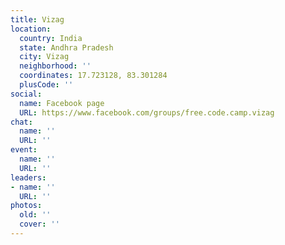 ```yaml
---
title: Vizag
location:
  country: India
  state: Andhra Pradesh
  city: Vizag
  neighborhood: ''
  coordinates: 17.723128, 83.301284
  plusCode: ''
social:
  name: Facebook page
  URL: https://www.facebook.com/groups/free.code.camp.vizag
chat:
  name: ''
  URL: ''
event:
  name: ''
  URL: ''
leaders:
- name: ''
  URL: ''
photos:
  old: ''
  cover: ''
---
```

